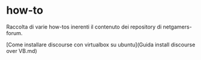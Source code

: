 # how-to

Raccolta di varie how-tos inerenti il contenuto dei repository di netgamers-forum.

[Come installare discourse con virtualbox su ubuntu](Guida install discourse over VB.md)

